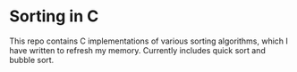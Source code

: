 # Sorting in C

This repo contains C implementations of various sorting algorithms, which I have written to refresh my memory. Currently includes quick sort and bubble sort. 
